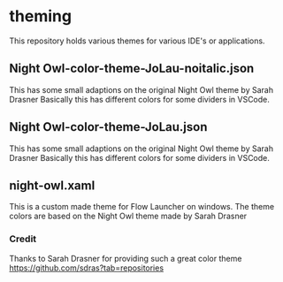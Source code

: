# theming

This repository holds various themes for various IDE's or applications.

## Night Owl-color-theme-JoLau-noitalic.json
This has some small adaptions on the original Night Owl theme by Sarah Drasner
Basically this has different colors for some dividers in VSCode.

## Night Owl-color-theme-JoLau.json
This has some small adaptions on the original Night Owl theme by Sarah Drasner
Basically this has different colors for some dividers in VSCode.

## night-owl.xaml
This is a custom made theme for Flow Launcher on windows. The theme colors are based on the Night Owl theme made by Sarah Drasner

### Credit
Thanks to Sarah Drasner for providing such a great color theme https://github.com/sdras?tab=repositories